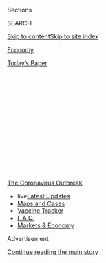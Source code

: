 <div id="app">

<div>

<div>

<div>

<div class="NYTAppHideMasthead css-1q2w90k e1suatyy0">

<div class="section css-ui9rw0 e1suatyy2">

<div class="css-eph4ug er09x8g0">

<div class="css-6n7j50">

</div>

<span class="css-1dv1kvn">Sections</span>

<div class="css-10488qs">

<span class="css-1dv1kvn">SEARCH</span>

</div>

[Skip to content](#site-content)[Skip to site index](#site-index)

</div>

<div id="masthead-section-label" class="css-1wr3we4 eaxe0e00">

[Economy](https://www.nytimes.com/section/business/economy)

</div>

<div class="css-10698na e1huz5gh0">

</div>

</div>

<div id="masthead-bar-one" class="section hasLinks css-15hmgas e1csuq9d3">

<div class="css-uqyvli e1csuq9d0">

</div>

<div class="css-1uqjmks e1csuq9d1">

</div>

<div class="css-9e9ivx">

[](https://myaccount.nytimes.com/auth/login?response_type=cookie&client_id=vi)

</div>

<div class="css-1bvtpon e1csuq9d2">

[Today’s Paper](https://www.nytimes.com/section/todayspaper)

</div>

</div>

</div>

</div>

<div data-aria-hidden="false">

<div id="site-content" role="main">

<div>

<div class="css-1aor85t" style="opacity:0.000000001;z-index:-1;visibility:hidden">

<div class="css-1hqnpie">

<div class="css-epjblv">

<span class="css-17xtcya">[Economy](/section/business/economy)</span><span class="css-x15j1o">|</span><span class="css-fwqvlz">Job
Growth Slowed in July, Signaling a Loss of Economic Momentum</span>

</div>

<div class="css-k008qs">

<div class="css-1iwv8en">

<span class="css-18z7m18"></span>

<div>

</div>

</div>

<span class="css-1n6z4y">https://nyti.ms/30Dfcd9</span>

<div class="css-1705lsu">

<div class="css-4xjgmj">

<div class="css-4skfbu" role="toolbar" data-aria-label="Social Media Share buttons, Save button, and Comments Panel with current comment count" data-testid="share-tools">

  - 
  - 
  - 
  - 
    
    <div class="css-6n7j50">
    
    </div>

  - 

</div>

</div>

</div>

</div>

</div>

</div>

<div id="NYT_TOP_BANNER_REGION" class="css-13pd83m">

<div>

<div id="styln-prism-menu-1592847958612" class="section interactive-content interactive-size-medium css-1edisqu">

<div class="css-17ih8de interactive-body">

<div id="scroll-container" class="css-1gj85ro">

[<span class="styln-title-wrap"><span class="css-1pje3qr">The
Coronavirus</span><span class="css-1pje3qr">
Outbreak</span></span>](https://www.nytimes.com/news-event/coronavirus?action=click&pgtype=Article&state=default&region=TOP_BANNER&context=storylines_menu)

  - <span class="css-kqxiym" data-emphasize="true">live</span>[Latest
    Updates](https://www.nytimes.com/2020/08/08/world/coronavirus-updates.html?action=click&pgtype=Article&state=default&region=TOP_BANNER&context=storylines_menu)
  - [Maps and
    Cases](https://www.nytimes.com/interactive/2020/us/coronavirus-us-cases.html?action=click&pgtype=Article&state=default&region=TOP_BANNER&context=storylines_menu)
  - [Vaccine
    Tracker](https://www.nytimes.com/interactive/2020/science/coronavirus-vaccine-tracker.html?action=click&pgtype=Article&state=default&region=TOP_BANNER&context=storylines_menu)
  - [F.A.Q.](https://www.nytimes.com/interactive/2020/world/coronavirus-tips-advice.html?action=click&pgtype=Article&state=default&region=TOP_BANNER&context=storylines_menu)
  - [Markets &
    Economy](https://www.nytimes.com/live/2020/08/07/business/stock-market-today-coronavirus?action=click&pgtype=Article&state=default&region=TOP_BANNER&context=storylines_menu)

</div>

</div>

</div>

</div>

</div>

<div id="top-wrapper" class="css-1sy8kpn">

<div id="top-slug" class="css-l9onyx">

Advertisement

</div>

[Continue reading the main story](#after-top)

<div class="ad top-wrapper" style="text-align:center;height:100%;display:block;min-height:250px">

<div id="top" class="place-ad" data-position="top" data-size-key="top">

</div>

</div>

<div id="after-top">

</div>

</div>

<div>

<div id="sponsor-wrapper" class="css-1hyfx7x">

<div id="sponsor-slug" class="css-19vbshk">

Supported by

</div>

[Continue reading the main story](#after-sponsor)

<div id="sponsor" class="ad sponsor-wrapper" style="text-align:center;height:100%;display:block">

</div>

<div id="after-sponsor">

</div>

</div>

<div class="css-186x18t">

</div>

<div class="css-1vkm6nb ehdk2mb0">

# Job Growth Slowed in July, Signaling a Loss of Economic Momentum

</div>

The ranks of the employed grew by 1.8 million, a drop from the pace of
the previous two months, as renewed business closings hampered the
recovery.

<div id="july-jobs-job-levels" class="section interactive-content interactive-size-scoop css-1t58pk9">

<div class="css-17ih8de interactive-body" data-sourceid="100000007265143">

<div class="g-story g-freebird g-max-limit" data-preview-slug="june-jobs-day-v2">

<div class="g-container">

<div class="g-asset g-graphic" style="max-width: 945px">

### Jobs remain far below pre-pandemic levels

#### Cumulative change in jobs since July 2016

<div role="img">

<div id="g-jobs" class="g-loading">

</div>

</div>

<div class="g-source">

<span class="g-credit">By Allison
McCann</span><span class="g-credit_bullet">·</span><span class="g-credit g-note">Data
is seasonally
adjusted.</span><span class="g-credit_bullet">·</span><span class="g-credit">Source:
Bureau of Labor Statistics</span>

</div>

</div>

</div>

</div>

</div>

</div>

<div class="css-18e8msd">

<div class="css-vp77d3 epjyd6m0">

<div class="css-1baulvz">

By [<span class="css-1baulvz" itemprop="name">Nelson D.
Schwartz</span>](https://www.nytimes.com/by/nelson-d-schwartz) and
<span class="css-1baulvz last-byline" itemprop="name">Gillian
Friedman</span>

</div>

</div>

  - 
    
    <div class="css-ld3wwf e16638kd2">
    
    Aug. 7, 2020
    
    </div>

  - 
    
    <div class="css-4xjgmj">
    
    <div class="css-d8bdto" role="toolbar" data-aria-label="Social Media Share buttons, Save button, and Comments Panel with current comment count" data-testid="share-tools">
    
      - 
      - 
      - 
      - 
        
        <div class="css-6n7j50">
        
        </div>
    
      - 
    
    </div>
    
    </div>

</div>

</div>

<div class="section meteredContent css-1r7ky0e" name="articleBody" itemprop="articleBody">

<div class="css-1fanzo5 StoryBodyCompanionColumn">

<div class="css-53u6y8">

The American economy slowed in July as the pace of hiring eased from the
robust rate of the previous two months, a victim of waning momentum and
the resurgence of the coronavirus in many parts of the country.

Employers added 1.8 million jobs, well below the 4.8 million jump in
payrolls in June, the Labor Department reported, after virus-related
restrictions caused some businesses to close for a second time. The
unemployment rate fell to 10.2 percent.

Hours after the report underscored the slowing recovery, talks between
administration officials and congressional Democrats on how to pump more
aid into the economy were on the verge of collapse. On Friday night,
President Trump threatened to bypass Congress and act on his own —
though his power to do so was unclear.

</div>

</div>

<div>

</div>

<div class="css-1fanzo5 StoryBodyCompanionColumn">

<div class="css-53u6y8">

Prominent among the unresolved issues were a revival of the government’s
$600-a-week supplement to unemployment aid, a lifeline for millions of
jobless workers until it expired at the end of last month, and a
possible extension of [an eviction moratorium covering many of the
nation’s
tenants](https://www.nytimes.com/2020/08/07/business/economy/housing-economy-eviction-renters.html).

</div>

</div>

<div class="css-1fanzo5 StoryBodyCompanionColumn">

<div class="css-53u6y8">

Even with July’s gains, fewer than half of the 22 million jobs lost in
March and April have been restored. And economists warn that the rest of
the lost ground will be a challenge to regain.

“The easy hiring that was done in May and June has been exhausted,” said
Michelle Meyer, head of U.S. economics at Bank of America. “With many
companies not running at full capacity, it becomes harder to get that
incremental worker back in.”

Over all, the job market reflects the crosswinds buffeting the economy
less than 100 days before the presidential election. Retailers continue
to file for bankruptcy, while airlines and hotels operate at a small
fraction of capacity. Some companies are calling back laid-off
employees, even as other employers continue to shed workers.

The longer the crisis goes on, the greater the toll for businesses,
especially smaller ones.

“We’re going to start to see a lot of small businesses fall by the
wayside, a lot of people who are unemployed become chronically
unemployed,” said Kenneth S. Rogoff, a Harvard University economist who
has written extensively on financial and economic crises. “We’re in
very, very dangerous territory.”

</div>

</div>

<div class="css-1fanzo5 StoryBodyCompanionColumn">

<div class="css-53u6y8">

And underscoring the prevalence of what economists term “churn” in the
labor market, some jobless Americans have secured work only to find
themselves out of a job for a second time.

<div id="NYT_MAIN_CONTENT_1_REGION" class="css-9tf9ac">

<div>

<div id="styln-covid-updates-markets" class="section interactive-content interactive-size-medium css-1ftcdic">

<div class="css-17ih8de interactive-body">

<div id="styln-briefing-block">

<div class="briefing-block-header-section">

# [Latest Updates: The Coronavirus Outbreak and the Economy](https://www.nytimes.com/live/2020/08/07/business/stock-market-today-coronavirus?action=click&pgtype=Article&state=default&region=MAIN_CONTENT_1&context=storylines_live_updates)

</div>

<div class="briefing-block-lb-items">

<div class="briefing-block-update-time">

[15h
ago](https://www.nytimes.com/live/2020/08/07/business/stock-market-today-coronavirus?action=click&pgtype=Article&state=default&region=MAIN_CONTENT_1&context=storylines_live_updates#wealthy-families-are-throwing-a-lifeline-to-distressed-businesses)

</div>

<div>

[Wealthy families are throwing a lifeline to distressed
businesses.](https://www.nytimes.com/live/2020/08/07/business/stock-market-today-coronavirus?action=click&pgtype=Article&state=default&region=MAIN_CONTENT_1&context=storylines_live_updates#wealthy-families-are-throwing-a-lifeline-to-distressed-businesses)

</div>

<div class="briefing-block-update-time">

[16h
ago](https://www.nytimes.com/live/2020/08/07/business/stock-market-today-coronavirus?action=click&pgtype=Article&state=default&region=MAIN_CONTENT_1&context=storylines_live_updates#the-publisher-of-the-onion-jezebel-and-other-websites-lays-off-15-employees)

</div>

<div>

[The publisher of The Onion, Jezebel and other websites lays off 15
employees.](https://www.nytimes.com/live/2020/08/07/business/stock-market-today-coronavirus?action=click&pgtype=Article&state=default&region=MAIN_CONTENT_1&context=storylines_live_updates#the-publisher-of-the-onion-jezebel-and-other-websites-lays-off-15-employees)

</div>

<div class="briefing-block-update-time">

[21h
ago](https://www.nytimes.com/live/2020/08/07/business/stock-market-today-coronavirus?action=click&pgtype=Article&state=default&region=MAIN_CONTENT_1&context=storylines_live_updates#canada-outlines-its-response-to-the-new-us-aluminum-tariff)

</div>

<div>

[Canada outlines its response to the new U.S. aluminum
tariff.](https://www.nytimes.com/live/2020/08/07/business/stock-market-today-coronavirus?action=click&pgtype=Article&state=default&region=MAIN_CONTENT_1&context=storylines_live_updates#canada-outlines-its-response-to-the-new-us-aluminum-tariff)

</div>

</div>

<div class="briefing-block-footer">

<div class="briefing-block-footer-meta">

[See more
updates](https://www.nytimes.com/live/2020/08/07/business/stock-market-today-coronavirus?action=click&pgtype=Article&state=default&region=MAIN_CONTENT_1&context=storylines_live_updates)

</div>

<div class="briefing-block-briefinglinks">

<span>More live coverage:</span>
[Global](https://www.nytimes.com/2020/08/07/world/covid-19-news.html?action=click&pgtype=Article&state=default&region=MAIN_CONTENT_1&context=storylines_live_updates)

</div>

</div>

</div>

</div>

</div>

</div>

</div>

After coronavirus-related lockdowns forced dining establishments in New
York to close in March, Hannah Lane, 24, was laid off as a server in a
popular Gramercy Park restaurant where she made about $60,000 a year.

</div>

</div>

<div class="css-79elbk" data-testid="photoviewer-wrapper">

<div class="css-z3e15g" data-testid="photoviewer-wrapper-hidden">

</div>

<div class="css-1a48zt4 ehw59r15" data-testid="photoviewer-children">

![<span class="css-16f3y1r e13ogyst0" data-aria-hidden="true">Hannah
Lane was laid off as a restaurant server, rehired and laid off again.
She has renewed her search for
work.</span><span class="css-cnj6d5 e1z0qqy90" itemprop="copyrightHolder"><span class="css-1ly73wi e1tej78p0">Credit...</span><span>Jose
A. Alvarado Jr. for The New York
Times</span></span>](https://static01.nyt.com/images/2020/08/07/business/07markets-brf-layoff/merlin_175402275_5dfa702d-9008-470c-aff0-0e3b61e03357-articleLarge.jpg?quality=75&auto=webp&disable=upscale)

</div>

</div>

<div class="css-1fanzo5 StoryBodyCompanionColumn">

<div class="css-53u6y8">

She applied for unemployment benefits, but had to wait two months for
the payments to begin. Then, in early July, as New York allowed
restaurants to open for indoor dining, Ms. Lane was recalled to her job.

“I went back into work, clocked in, went back on payroll, the whole nine
yards,” she said.

She had spent just one day there when Gov. Andrew M. Cuomo reversed
course and prohibited dining inside restaurants. Ms. Lane was laid off
again, and found herself back on unemployment and looking for work.

The leisure and hospitality industry was hit hard in the downturn and
faces new restrictions on bars and indoor dining in states like
California, Florida and Texas.

Last month, it added 592,000 jobs, or one-third of the net gain for the
economy over all.

</div>

</div>

<div id="july-jobs-industries" class="section interactive-content interactive-size-scoop css-1fwl6kh">

<div class="css-17ih8de interactive-body" data-sourceid="100000007265146">

<div class="g-story g-freebird g-max-limit" data-preview-slug="june-jobs-day-v2">

<div class="g-container">

<div class="g-asset g-graphic" style="max-width: 1050px">

### Industries are rebounding, but none have fully recovered

#### Cumulative change in jobs since July 2016, by industry

<div role="img">

<div id="g-industries">

</div>

</div>

<div class="g-source">

<span class="g-credit">By Allison
McCann</span><span class="g-credit_bullet">·</span><span class="g-credit g-note">Data
is seasonally
adjusted.</span><span class="g-credit_bullet">·</span><span class="g-credit">Source:
Bureau of Labor Statistics</span>

</div>

</div>

</div>

</div>

</div>

</div>

<div class="css-1fanzo5 StoryBodyCompanionColumn">

<div class="css-53u6y8">

July’s job growth in the industry followed a jump of 3.4 million in May
and June, seasonally adjusted, but employment in the field is still 4.3
million below where it was in February.

The retail industry, another hard-hit sector that has seen numerous
bankruptcies in recent months, added 258,000 jobs last month.

The pandemic’s toll on jobs in those categories has hit lower-paid
workers especially hard, including millions who depend on tips. For big
increases in hiring at restaurants and bars, employees may need to wait
until indoor dining is again permitted in states like New York —
something unlikely to occur until a vaccine is found.

While the survey of households released on Friday counted 16.3 million
Americans as unemployed, the Labor Department has reported that over 30
million are receiving some sort of unemployment benefit.

The household survey does not count people as unemployed if they have
given up the search for work and are not considered part of the labor
force. There are also differences between the Labor Department’s
definition of unemployment and state requirements for benefits.

</div>

</div>

<div class="css-a7yk8a e73j0it0">

<div class="css-1xdhyk6 erfvjey0">

<span class="css-1ly73wi e1tej78p0">Image</span>

<div class="css-zjzyr8">

<div data-testid="lazyimage-container" style="height:257.77777777777777px">

</div>

</div>

</div>

<span class="css-16f3y1r e13ogyst0" data-aria-hidden="true">A barista on
the job this week in Kansas City, Mo., at a coffee spot that had laid
off much of its staff early in the
pandemic.</span><span class="css-cnj6d5 e1z0qqy90" itemprop="copyrightHolder"><span class="css-1ly73wi e1tej78p0">Credit...</span><span>Christopher
Smith for The New York Times</span></span>

<div class="css-1xdhyk6 erfvjey0">

<span class="css-1ly73wi e1tej78p0">Image</span>

<div class="css-zjzyr8">

<div data-testid="lazyimage-container" style="height:263.5777777777778px">

</div>

</div>

</div>

<span class="css-16f3y1r e13ogyst0" data-aria-hidden="true">American
Freight in Independence, Mo., was looking for workers this week. Even as
some businesses hire, layoffs
persist.</span><span class="css-cnj6d5 e1z0qqy90" itemprop="copyrightHolder"><span class="css-1ly73wi e1tej78p0">Credit...</span><span>Christopher
Smith for The New York Times</span></span>

</div>

<div class="css-1fanzo5 StoryBodyCompanionColumn">

<div class="css-53u6y8">

However it is measured, the pandemic’s economic pain has not been
distributed evenly.

The seasonally adjusted unemployment rate for Black adults [was 14.6
percent](https://www.bls.gov/news.release/empsit.t02.htm) in July, down
slightly from 15.4 percent the month before and a little more than two
percentage points from its peak in May — but still more than double its
5.8 percent rate in February.

</div>

</div>

<div class="css-1fanzo5 StoryBodyCompanionColumn">

<div class="css-53u6y8">

Joblessness for white workers eased to 9.2 percent in July. While that
rate is up sharply from 3.1 percent in February, it has fallen about
five percentage points from its April peak.

Unemployment among other minority groups also remains elevated. The rate
for Hispanic [workers](https://www.bls.gov/news.release/empsit.t03.htm)
was at 12.9 percent, up from 4.4 percent before the crisis. Asian
workers — who before the downturn had the lowest jobless rate of any
demographic group — posted a 12 percent unemployment rate in July.

</div>

</div>

<div id="july-jobs-demographics-unemployment" class="section interactive-content interactive-size-scoop css-1fwl6kh">

<div class="css-17ih8de interactive-body" data-sourceid="100000007265151">

<div class="g-story g-freebird g-max-limit" data-preview-slug="june-jobs-day-v2">

<div class="g-container">

<div class="g-asset g-graphic" style="max-width: 1050px">

### Black men continue to have the highest rate of unemployment

#### Unemployment rates by race for <span class="group-Men">men</span>, <span class="group-Women">women</span> and <span class="group-overall">over all</span>

<div role="img">

<div id="g-demographics">

<div class="chart-wrap-demo">

<div class="chart-hed">

Black

</div>

<div id="g-black" class="g-loading demo">

</div>

</div>

<div class="chart-wrap-demo">

<div class="chart-hed">

Hispanic

</div>

<div id="g-hispanic" class="g-loading demo">

</div>

</div>

<div class="chart-wrap-demo">

<div class="chart-hed">

Asian

</div>

<div id="g-asian" class="g-loading demo">

</div>

</div>

<div class="chart-wrap-demo">

<div class="chart-hed">

White

</div>

<div id="g-white" class="g-loading demo">

</div>

</div>

</div>

</div>

<div class="g-source">

<span class="g-credit">By Allison
McCann</span><span class="g-credit_bullet">·</span><span class="g-credit g-note">Rates
are seasonally adjusted except those for Asian men and
women.</span><span class="g-credit_bullet">·</span><span class="g-credit">Source:
Bureau of Labor Statistics</span>

</div>

</div>

</div>

</div>

</div>

</div>

<div class="css-1fanzo5 StoryBodyCompanionColumn">

<div class="css-53u6y8">

Policymakers have noted the differing impact. “The rise in joblessness
has been especially severe for lower-wage workers, for women, and for
African-Americans and Hispanics,” Jerome H. Powell, the Federal Reserve
chair, said at a [news
conference](https://www.federalreserve.gov/mediacenter/files/FOMCpresconf20200729.pdf)
in late July. “This reversal of economic fortune has upended many lives
and created great uncertainty about the future.”

For some workers, securing a position has meant accepting lower pay.

When the pandemic hit, David Espy was a safety manager overseeing the
construction of a resort hotel at Walt Disney World in Florida. But in
mid-March, when virus-related shutdowns forced entertainment venues to
close, Mr. Espy lost his job.

After being unemployed for one month, Mr. Espy, 59, was hired by a
consulting company called Safety, Solutions and Supply. Before the
pandemic, he was making $125,000 a year. Now, he earns $75,000.

The new job does not pay him enough to cover his expenses, including two
car loans and the mortgage on his house in Valrico, Fla., where he lives
with his wife and a 20-year-old son. To make ends meet, he is spending
$2,000 of his savings each month.

</div>

</div>

<div class="css-1fanzo5 StoryBodyCompanionColumn">

<div class="css-53u6y8">

“I would call myself underemployed,” he said. “I’m working at a reduced
rate just to pay my bills.”

</div>

</div>

<div class="css-79elbk" data-testid="photoviewer-wrapper">

<div class="css-z3e15g" data-testid="photoviewer-wrapper-hidden">

</div>

<div class="css-1a48zt4 ehw59r15" data-testid="photoviewer-children">

<div class="css-1xdhyk6 erfvjey0">

<span class="css-1ly73wi e1tej78p0">Image</span>

<div class="css-zjzyr8">

<div data-testid="lazyimage-container" style="height:309.3333333333333px">

</div>

</div>

</div>

<span class="css-16f3y1r e13ogyst0" data-aria-hidden="true">“I’m working
at a reduced rate just to pay my bills,” said David Espy, who took a job
paying far less than the one he lost at the start of the
pandemic.</span><span class="css-cnj6d5 e1z0qqy90" itemprop="copyrightHolder"><span class="css-1ly73wi e1tej78p0">Credit...</span><span>Zack
Wittman for The New York Times</span></span>

</div>

</div>

<div class="css-1fanzo5 StoryBodyCompanionColumn">

<div class="css-53u6y8">

Even as some employers recall laid-off workers, others are concluding
they can no longer stay in business. That has caused financial and
emotional damage for owners and employees alike.

For Jackie Anscher, the closing of the boutique fitness studio where she
taught spinning classes in Long Beach, N.Y., until March meant more than
the loss of a job. It was the end of something she was passionate about
and halted the deep connections she had built with clients.

“I miss it like I’ve lost a limb,” she said. “What started as an
exercise class encompassed so much more. I’m a therapist on a bike. I’m
sure a lot of people can relate to the emotional loss.”

Ms. Anscher, who taught eight to 10 classes a week, said her financial
situation was stable because of her husband’s job. But there is nowhere
to go to keep teaching as gyms remain closed.

“This was a forced retirement,” Ms. Anscher, 58, said. “I’m not ready to
retire. I’m waiting to see how I can pick up the pieces.”

Stephanie Horowitz, the studio’s owner, didn’t think the moratorium on
classes would be the end of her business, Ocean Ride, when it was
imposed in March. She offered spinning classes over the internet, she
said, “but it never took off the way we needed it to.”

</div>

</div>

<div class="css-1fanzo5 StoryBodyCompanionColumn">

<div class="css-53u6y8">

By mid-July, the financial drain was too great, and she decided to shut
down after seven years. Some of the bikes have been sold, and Ms.
Horowitz has been cleaning out the space on the South Shore of Long
Island, a few blocks from the Atlantic. Seven part-time workers,
including Ms. Anscher, have lost their jobs.

“We were a staple in the community, and we had a good run,” Ms.
Horowitz, 40, said. “It’s emotional. We had just bought new bikes last
year. Who knows what the future holds for any of us?”

Jeanna Smialek and Ben Casselman contributed reporting.

</div>

</div>

<div>

</div>

</div>

<div>

</div>

<div>

</div>

<div>

</div>

<div>

<div id="bottom-wrapper" class="css-1ede5it">

<div id="bottom-slug" class="css-l9onyx">

Advertisement

</div>

[Continue reading the main story](#after-bottom)

<div id="bottom" class="ad bottom-wrapper" style="text-align:center;height:100%;display:block;min-height:90px">

</div>

<div id="after-bottom">

</div>

</div>

</div>

</div>

</div>

## Site Index

<div>

</div>

## Site Information Navigation

  - [© <span>2020</span> <span>The New York Times
    Company</span>](https://help.nytimes.com/hc/en-us/articles/115014792127-Copyright-notice)

<!-- end list -->

  - [NYTCo](https://www.nytco.com/)
  - [Contact
    Us](https://help.nytimes.com/hc/en-us/articles/115015385887-Contact-Us)
  - [Work with us](https://www.nytco.com/careers/)
  - [Advertise](https://nytmediakit.com/)
  - [T Brand Studio](http://www.tbrandstudio.com/)
  - [Your Ad
    Choices](https://www.nytimes.com/privacy/cookie-policy#how-do-i-manage-trackers)
  - [Privacy](https://www.nytimes.com/privacy)
  - [Terms of
    Service](https://help.nytimes.com/hc/en-us/articles/115014893428-Terms-of-service)
  - [Terms of
    Sale](https://help.nytimes.com/hc/en-us/articles/115014893968-Terms-of-sale)
  - [Site Map](https://spiderbites.nytimes.com)
  - [Help](https://help.nytimes.com/hc/en-us)
  - [Subscriptions](https://www.nytimes.com/subscription?campaignId=37WXW)

</div>

</div>

</div>

</div>
